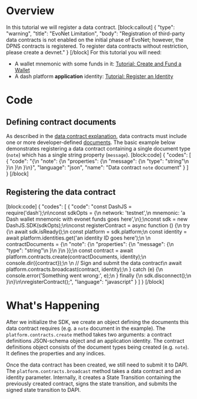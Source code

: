 # Overview

In this tutorial we will register a data contract.
[block:callout]
{
  "type": "warning",
  "title": "EvoNet Limitation",
  "body": "Registration of third-party data contracts is not enabled on the initial phase of EvoNet; however, the DPNS contracts is registered. To register data contracts without restriction, please create a devnet."
}
[/block]
For this tutorial you will need:

- A wallet mnemonic with some funds in it: [Tutorial: Create and Fund a Wallet](tutorial-create-and-fund-a-wallet)
- A dash platform **application** identity: [Tutorial: Register an Identity](tutorial-register-an-identity) 

# Code

## Defining contract documents

As described in the [data contract explanation](explanation-platform-protocol-data-contract#section-structure), data contracts must include one or more developer-defined [documents](explanation-platform-protocol-document). The basic example below demonstrates registering a data contract containing a single document type (`note`) which has a single string property (`message`).
[block:code]
{
  "codes": [
    {
      "code": "{\n  \"note\": {\n    \"properties\": {\n      \"message\": {\n        \"type\": \"string\"\n      }\n    }\n  }\n}",
      "language": "json",
      "name": "Data contract `note` document"
    }
  ]
}
[/block]
## Registering the data contract
[block:code]
{
  "codes": [
    {
      "code": "const DashJS = require('dash');\n\nconst sdkOpts = {\n  network: 'testnet',\n  mnemonic: 'a Dash wallet mnemonic with evonet funds goes here',\n};\nconst sdk = new DashJS.SDK(sdkOpts);\n\nconst registerContract = async function () {\n  try {\n    await sdk.isReady();\n    const platform = sdk.platform;\n    const identity = await platform.identities.get('an identity ID goes here');\n    \n    contractDocuments = {\n      \"note\": {\n        \"properties\": {\n          \"message\": {\n            \"type\": \"string\"\n          }\n        }\n      }};\n    const contract = await platform.contracts.create(contractDocuments, identity);\n    console.dir({contract});\n    \n    // Sign and submit the data contract\n    await platform.contracts.broadcast(contract, identity);\n  } catch (e) {\n    console.error('Something went wrong:', e);\n  } finally {\n    sdk.disconnect();\n  }\n}\n\nregisterContract();",
      "language": "javascript"
    }
  ]
}
[/block]
# What's Happening

After we initialize the SDK, we create an object defining the documents this data contract requires (e.g. a `note` document in the example). The `platform.contracts.create` method takes two arguments: a contract definitions JSON-schema object and an application identity. The contract definitions object consists of the document types being created (e.g. `note`). It defines the properties and any indices. 

Once the data contract has been created, we still need to submit it to DAPI. The `platform.contracts.broadcast` method takes a data contract and an identity parameter. Internally, it creates a State Transition containing the previously created contract, signs the state transition, and submits the signed state transition to DAPI.